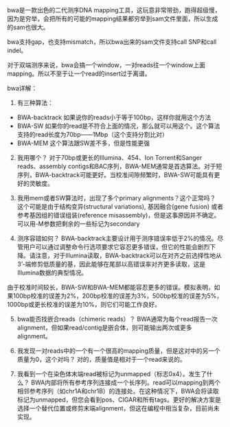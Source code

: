 bwa是一款出色的二代测序DNA mapping工具，这玩意非常带劲，跑得超级慢，因为是穷举，会把所有的可能的mapping结果都穷举到sam文件里面，所以生成的sam也很大。

bwa支持gap，也支持mismatch，所以bwa出来的sam文件支持call SNP和call indel。

对于双端测序来说，bwa会搞一个window，一对reads往一个window上面mapping。所以不至于让一个read的insert过于离谱。

bwa详解：

1. 有三种算法：
* BWA-backtrack  如果说你的reads小于等于100bp，这样你就用这个方法
* BWA-SW  如果你的read是不符合上面的情况，那么就可以用这个。这个算法支持的read长度为70bp——1Mbp（这个支持分割比对）
* BWA-MEM  这个算法跟SW差不多，但是性能更强

2. 我用哪个？
对于70bp或更长的Illumina、454、Ion Torrent和Sanger reads、assembly contigs和BAC序列，BWA-MEM通常是首选算法。对于短序列，BWA-backtrack可能更好。当校准间隙频繁时，BWA-SW可能具有更好的灵敏度。

3. 我用mem或者SW算法时，出现了多个primary alignments？这个正常吗？
这个可能是由于结构变异(structural variations), 基因融合(gene fusion) 或者参考基因组的错误组装(reference misassembly)，但是这事原因并不确定。可以用-M参数把剩余的一些标记为secondary

4. 测序容错如何？
BWA-backtrack主要设计用于测序错误率低于2%的情况。尽管用户可以通过调整命令行选项要求它容忍更多错误，但它的性能会剧烈下降。请注意，对于Illumina读取，BWA-backtrack可以在对齐之前选择性地从3’-端修剪低质量的基，因此能够在尾部以高错误率对齐更多读取，这是Illumina数据的典型情况。

由于校准时间较长，BWA-SW和BWA-MEM都能容忍更多的错误。模拟表明，如果100bp校准的误差为2%，200bp校准的误差为3%，500bp校准的误差为5%，1000bp或更长校准的误差为10%，则它们可能工作良好。

5. bwa能否找嵌合reads（chimeric reads）？
BWA通常为每个read报告一次alignment，但如果read/contig是嵌合体，则可能输出两次或更多alignment。

6. 我发现一对reads中的一个有一个很高的mapping质量，但是这对中的另一个质量为0，这个对吗？
对的，质量值是相对于一个read来说的。

7. 我看到一个在染色体末端read被标记为unmapped（标志0x4）。发生了什么？
BWA内部将所有参考序列连接成一个长序列。read可以mapping到两个相邻参考序列（如chr1A和chr1B）的连接处。在这种情况下，BWA会将读取标记为unmapped，但您会看到pos、CIGAR和所有tags。更好的解决方案是选择一个替代位置或修剪末端alignment，但这在编程中相当复杂，目前尚未实现。

